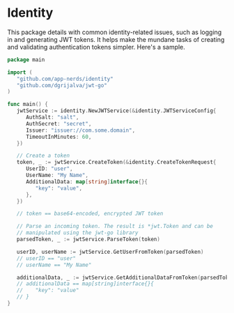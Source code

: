 # Identity

This package details with common identity-related issues, such as logging in and generating JWT tokens. It helps make the mundane tasks of creating and validating authentication tokens simpler. Here's a sample.

```go
package main

import (
   "github.com/app-nerds/identity"
   "github.com/dgrijalva/jwt-go"
)

func main() {
   jwtService := identity.NewJWTService(&identity.JWTServiceConfig{
      AuthSalt: "salt",
      AuthSecret: "secret",
      Issuer: "issuer://com.some.domain",
      TimeoutInMinutes: 60,
   })

   // Create a token
   token, _ := jwtService.CreateToken(&identity.CreateTokenRequest{
      UserID: "user",
      UserName: "My Name",
      AdditionalData: map[string]interface{}{
         "key": "value",
      },
   })

   // token == base64-encoded, encrypted JWT token

   // Parse an incoming token. The result is *jwt.Token and can be 
   // manipulated using the jwt-go library
   parsedToken, _ := jwtService.ParseToken(token)

   userID, userName := jwtService.GetUserFromToken(parsedToken)
   // userID == "user"
   // userName == "My Name"

   additionalData, _ := jwtService.GetAdditionalDataFromToken(parsedToken)
   // additionalData == map[string]interface{}{
   //    "key": "value"
   // }
}
```
